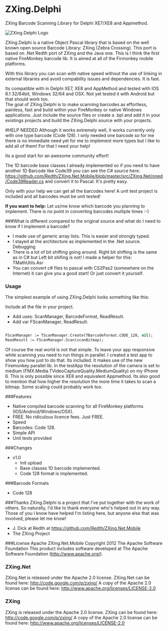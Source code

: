 # ZXing.Delphi
ZXing Barcode Scanning Library for Delphi XE7/XE8 and Appmethod. 

![ZXing.Delphi Logo](https://github.com/Spelt/ZXing.Delphi/blob/master/zxing.Delphi.picture1.png )

ZXing.Delphi is a native Object Pascal library that is based on the well known open source Barcode Library: ZXing (Zebra Crossing). This port is based on .Net Redth port of ZXing and the Java one. This is I think the first native FireMonkey barcode lib.  It is aimed at all of the Firmonkey mobile platforms.

With this library you can scan with native speed without the use of linking in external libraries and avoid compability issues and dependencies. It is fast.

Its compatible with in Delphi XE7, XE8 and AppMethod and tested with IOS 8.1 32/64bit, Windows 32/64 and OSX. Not yet tested it with Android but that should work too.  
The goal of ZXing.Delphi is to make scanning barcodes as effortless, painless, fast and build within your FireMonkey or native Windows applications.  Just include the source files or create a .bpl and add it in your existings projects and build the ZXing.Delphi source with your projects.

#HELP NEEDED
Although it works extremely well, it works currently only with one type barcode (Code 128). I only needed one barcode so for me there is no immediate need yet for me to implement more types but I like to add all of them! For that I need your help! 

Its a good start for an awesome community effort!  

The 1D barcode base classes I already implemented so if you need to have another 1D Barcode like Code39 you can see the C# source here: https://github.com/Redth/ZXing.Net.Mobile/blob/master/src/ZXing.Net/oned/Code39Reader.cs and convert it to Pascal. It's pretty easy. 

Only with your help we can get all the barcodes here! A unit test project is included and all barcodes must be unit tested!

**If you want to help:** Let us/me know which barcode you planning to implement. There is no point in converting barcodes multiple times :-)

###What is different compared to the original source and what do I need to know if I implement a barcode?
- I made use of generic array lists. This is easier and strongly typed.
- I stayed at the architecture as implemented in the .Net source. Debugging 
- There is a lot of bit shifting going around. Right bit shifting is the same as in C# but Left bit shifing is not! I made a helper for this: TMathUtils.Asr 
- You can convert c# files to pascal with CS2Pas2 (somewhere on the Internet) it can give you a good start! Or just convert it yourself.


### Usage
The simplest example of using ZXing.Delphi looks something like this:

Include all the file in your project. 
- Add uses: ScanManager, BarcodeFormat, ReadResult.
- Add var FScanManager, ReadResult.

```Pascal  

FScanManager := TScanManager.Create(TBarcodeFormat.CODE_128, nil);
ReadResult := FScanManager.Scan(scanBitmap);

```

Of course the real world is not that simple.  To leave your app responsive while scanning you need to run things in parallel. I created a test app to show you how just to do that. Its included.  It makes use of the new Firemonkey parallel lib. In the testApp the resolution of the camera is set to medium (FMX.Media.TVideoCaptureQuality.MediumQuality) on my iPhone 6. This is only possible since XE8 and equivalent Appmethod.  Its also good to mention that how higher the resolution the more time it takes to scan a bitmap. Some scaling could probably work too.


###Features
- Native compiled barcode scanning for all FireMonkey platforms (IOS/Android/Windows/OSX).
- FREE. No ridiculous licence fees. Just FREE.
- Speed
- Barcodes: Code 128.
- Simple API
- Unit tests provided


###Changes
 - v1.0
 	- Init upload
 	- Base classes 1D barcode implemented.	
 	- Code 128 format is implemented.
 	

###Barcode Formats
- Code 128

###Thanks
ZXing.Delphi is a project that I've put together with the work of others.  So naturally, I'd like to thank everyone who's helped out in any way.  Those of you I know have helped I'm listing here, but anyone else that was involved, please let me know!

- J. Dick at Redth at https://github.com/Redth/ZXing.Net.Mobile 
- The ZXing Project


###License
Apache ZXing.Net.Mobile Copyright 2012 The Apache Software Foundation
This product includes software developed at The Apache Software Foundation (http://www.apache.org/).

### ZXing.Net
ZXing.Net is released under the Apache 2.0 license.
ZXing.Net can be found here: http://code.google.com/p/zxing/
A copy of the Apache 2.0 license can be found here: http://www.apache.org/licenses/LICENSE-2.0

### ZXing
ZXing is released under the Apache 2.0 license.
ZXing can be found here: http://code.google.com/p/zxing/
A copy of the Apache 2.0 license can be found here: http://www.apache.org/licenses/LICENSE-2.0
